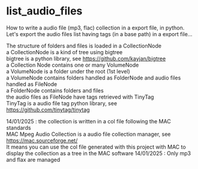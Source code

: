 # list_audio_files
How to write a audio file (mp3, flac) collection in a export file, in python.<br>
Let's export the audio files list having tags (in a base path) in a export file...

The structure of folders and files is loaded in a CollectionNode<br>
a CollectionNode is a kind of tree using bigtree<br>
bigtree is a python library, see https://github.com/kayjan/bigtree<br>
a Collection Node contains one or many VolumeNode<br>
a VolumeNode is a folder under the root (1st level)<br>
a VolumeNode contains folders handled as FolderNode and audio files handled as FileNode<br>
a FolderNode contains folders and files<br>
the audio files as FileNode have tags retrieved with TinyTag<br>
TinyTag is a audio file tag python library, see https://github.com/tinytag/tinytag<br>

14/01/2025 : the collection is written in a col file following the MAC standards<br>
MAC Mpeg Audio Collection is a audio file collection manager, see https://mac.sourceforge.net/<br>
It means you can use the col file generated with this project with MAC
to display the collection as a tree in the MAC software
14/01/2025 : Only mp3 and flax are managed
